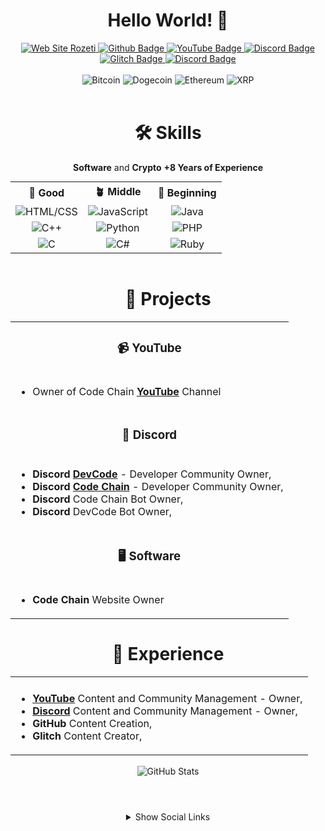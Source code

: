 <!--    Do Not Use This Code Without Permission.    -->
<!-- © musarda -->
<!-- 
  https://www.github.com/musarda
  https://www.youtube.com/@CodeChain
  https://www.glitch.com/@musarda44
-->

<div align="center">
  <h1>Hello World! 👋</h1>
</div>
<!------------BADGE------------>
<div style="text-align: center;" align="center">
  <a href="https://musarda.github.io">
    <img src="https://img.shields.io/badge/Visit%20My-Website-E6E6E6" alt="Web Site Rozeti">
  </a>
  <a href="https://www.github.com/musarda"> <!--GitHub Link-->
    <img src="https://img.shields.io/badge/-GitHub-000?style=quare&labelColor=000&logo=GitHub&logoColor=white&link=link" alt="Github Badge">
  </a>
  <a href="https://www.youtube.com/@CodeChain"> <!--YouTube Link-->
    <img src="https://img.shields.io/badge/-YouTube-c4302b?style=quare&labelColor=c4302b&logo=YouTube&logoColor=white&link=link" alt="YouTube Badge">
  </a>
  <a href="https://discord.gg/kf29ZKZyw6"> <!--Discord Link-->
    <img src="https://img.shields.io/badge/-Discord-738adb?style=quare&labelColor=blurple&logo=Discord&logoColor=white&link=link" alt="Discord Badge">
  </a>
  <a href="https://www.glitch.com/@musarda44"> <!--Glitch Link-->
    <img src="https://img.shields.io/badge/-Glitch-2800ff?style=quare&labelColor=2800ff&logo=Glitch&logoColor=white&link=link" alt="Glitch Badge">
  </a>
  <a href="https://discord.gg/Kaye7tpHcQ"> <!--Discord2 Link-->
    <img src="https://img.shields.io/badge/-Discord-738adb?style=quare&labelColor=blurple&logo=Discord&logoColor=white&link=link" alt="Discord Badge">
  </a>
  <br>
  <br> <!--Crypto Link-->
    <img src="https://img.shields.io/badge/Bitcoin-EAB300?style=for-the-badge&logo=bitcoin&logoColor=white" alt="Bitcoin">
    <img src="https://img.shields.io/badge/dogecoin-B59A30?style=for-the-badge&logo=dogecoin&logoColor=white" alt="Dogecoin">
    <img src="https://img.shields.io/badge/Ethereum-3C3C3D?style=for-the-badge&logo=Ethereum&logoColor=white" alt="Ethereum">
    <img src="https://img.shields.io/badge/Xrp-black?style=for-the-badge&logo=xrp&logoColor=white" alt="XRP">
</div>
<br>
<!------------SKİLLS------------>
<div style="text-align: center;" align="center">
  <h1>🛠️ Skills</h1>
  <p><strong>Software</strong> and <strong>Crypto</strong> <strong>+8 Years of Experience</strong></p>
  <table style="margin: 0 auto;">
    <tr> <!--Skills Table Name-->
      <th style="text-align: center;">🌲 Good</th>
      <th style="text-align: center;">🪴 Middle</th>
      <th style="text-align: center;">🌱 Beginning</th>
    </tr>
    <tr> 
      <td style="text-align: center;" align="center"><img src="https://img.shields.io/badge/-HTML/CSS-FF5733?logo=html5&logoColor=white" alt="HTML/CSS"></td>  <!--HTML-->
      <td style="text-align: center;" align="center"><img src="https://img.shields.io/badge/-JavaScript-F7DF1E?logo=javascript&logoColor=white" alt="JavaScript"></td> <!--JavaScript-->
      <td style="text-align: center;" align="center"><img src="https://img.shields.io/badge/-Java-007396?logo=java&logoColor=white" alt="Java"></td>
    </tr> <!--Java-->
    <tr>
      <td style="text-align: center;" align="center"><img src="https://img.shields.io/badge/-C++-00599C?logo=c%2B%2B&logoColor=white" alt="C++"></td> <!--C++-->
      <td style="text-align: center;" align="center"><img src="https://img.shields.io/badge/-Python-3776AB?logo=python&logoColor=white" alt="Python"></td><!--Python-->
      <td style="text-align: center;" align="center"><img src="https://img.shields.io/badge/-PHP-777BB4?logo=php&logoColor=white" alt="PHP"></td>
    </tr> <!--PHP-->
    <tr>
      <td style="text-align: center;" align="center"><img src="https://img.shields.io/badge/-C-A8B9CC?logo=c&logoColor=white" alt="C"></td> <!--C--->
      <td style="text-align: center;" align="center"><img src="https://img.shields.io/badge/-C%23-239120?logo=c-sharp&logoColor=white" alt="C#"></td><!--C#-->
      <td style="text-align: center;" align="center"><img src="https://img.shields.io/badge/-Ruby-CC342D?logo=ruby&logoColor=white" alt="Ruby"></td><!--Ruby-->
    </tr>
  </table>
</div>
<br>
<!------------PROJECTS------------>
<table style="margin: 0 auto;" align="center">
  <h1 align="center">🚀 Projects</h1>
  <tr>
    <td colspan="3"><h3 align="center">📹 YouTube</h3></td>
  </tr>
  <tr>
    <td colspan="3">
      <ul>
        <li>Owner of Code Chain <a href="https://youtube.com/@CodeChain"><b>YouTube</b></a> Channel</li> 
      </ul>
    </td>
  </tr>
  <tr>
    <td colspan="3"><h3 align="center">🔧 Discord</h3></td>
  </tr>
  <tr>
    <td colspan="3">
      <ul>
        <li><b>Discord</b> <b><a href="https://discord.gg/kf29ZKZyw6">DevCode</a></b> - Developer Community Owner,</li>
        <li><b>Discord</b> <b><a href="https://discord.gg/Kaye7tpHcQ">Code Chain</a></b> - Developer Community Owner,</li>
        <li><b>Discord</b> Code Chain Bot Owner,</li>
        <li><b>Discord</b> DevCode Bot Owner,</li>
      </ul>
    </td>
  </tr>
  <tr>
    <td colspan="3"><h3 align="center">🖥️ Software</h3></td>
  </tr>
  <tr>
    <td colspan="3">
      <ul>
        <li><b>Code Chain</b> Website Owner</li>
      </ul>
    </td>
  </tr>
</table>

<table style="margin: 0 auto;" align="center">
  <tr>
    <h1 align="center">🌟 Experience</h1>
    <td colspan="3" style="text-align: center;">
      </td>
  </tr>
  <tr>
    <td colspan="3">
      <ul>
        <li><a href="https://youtube.com/@CodeChain"><b>YouTube</b></a> Content and Community Management - Owner,</li>
        <li><a href="https://discord.gg/kf29ZKZyw6"><b>Discord</b></a> Content and Community Management - Owner,</li>
        <li><b>GitHub</b> Content Creation,</li>
        <li><b>Glitch</b> Content Creator,</li>
      </ul>
    </td>
  </tr>
</table>

<!--
**musarda/musarda** is a ✨ _special_ ✨ repository because its `README.md` (this file) appears on your GitHub profile.
-->

<br>
<div style="text-align: center;" align="center">
  <picture> <!--?username=musarda Change Make Your Own GitHub Name--->
    <source 
      srcset="https://github-readme-stats.vercel.app/api?username=musarda&show_icons=true&theme=dark" 
      media="(prefers-color-scheme: dark)"
    />
    <source
      srcset="https://github-readme-stats.vercel.app/api?username=musarda&show_icons=true"
      media="(prefers-color-scheme: light), (prefers-color-scheme: no-preference)"
    />
    <img src="https://github-readme-stats.vercel.app/api?username=musarda&show_icons=true" alt="GitHub Stats" />
  </picture>
</div>

#

<br>
<div style="text-align: center;" align="center">
  <details> <!--Secret Menu-->
    <summary>Show Social Links</summary>
    <br>
    <a href="https://musarda.github.io">
        <img src="https://img.shields.io/badge/Visit%20My-Website-E6E6E6" alt="Web Site Rozeti">
    </a>
    <a href="https://www.github.com/musarda">
        <img src="https://img.shields.io/badge/-GitHub-000?style=quare&labelColor=000&logo=GitHub&logoColor=white&link=link" alt="Github Badge">
    </a>
    <a href="https://www.youtube.com/@CodeChain">
        <img src="https://img.shields.io/badge/-YouTube-c4302b?style=quare&labelColor=c4302b&logo=YouTube&logoColor=white&link=link" alt="YouTube Badge">
    </a>
    <a href="https://discord.gg/kf29ZKZyw6">
        <img src="https://img.shields.io/badge/-Discord-738adb?style=quare&labelColor=blurple&logo=Discord&logoColor=white&link=link" alt="Discord Badge">
    </a>
    <a href="https://www.glitch.com/@musarda44">
      <img src="https://img.shields.io/badge/-Glitch-2800ff?style=quare&labelColor=2800ff&logo=Glitch&logoColor=white&link=link" alt="Glitch Badge">
    </a>
    <a href="https://discord.gg/Kaye7tpHcQ">
        <img src="https://img.shields.io/badge/-Discord-738adb?style=quare&labelColor=blurple&logo=Discord&logoColor=white&link=link" alt="Discord Badge">
    </a>
      <br>
  <br>
    <img src="https://img.shields.io/badge/Bitcoin-EAB300?style=for-the-badge&logo=bitcoin&logoColor=white" alt="Bitcoin">
    <img src="https://img.shields.io/badge/dogecoin-B59A30?style=for-the-badge&logo=dogecoin&logoColor=white" alt="Dogecoin">
    <img src="https://img.shields.io/badge/Ethereum-3C3C3D?style=for-the-badge&logo=Ethereum&logoColor=white" alt="Ethereum">
    <img src="https://img.shields.io/badge/Xrp-black?style=for-the-badge&logo=xrp&logoColor=white" alt="XRP">
  </details>
</div>
